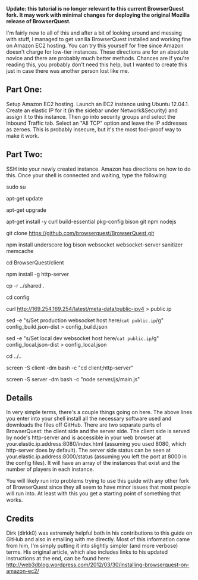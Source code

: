**Update: this tutorial is no longer relevant to this current BrowserQuest fork. It may work with minimal changes for deploying the original Mozilla release of BrowserQuest.**

I'm fairly new to all of this and after a bit of looking around and messing with stuff, I managed to get vanilla BrowserQuest installed and working fine on Amazon EC2 hosting. You can try this yourself for free since Amazon doesn't charge for low-tier instances. These directions are for an absolute novice and there are probably much better methods. Chances are if you're reading this, you probably don't need this help, but I wanted to create this just in case there was another person lost like me.  

## Part One:
Setup Amazon EC2 hosting. Launch an EC2 instance using Ubuntu 12.04.1. Create an elastic IP for it (in the sidebar under Network&Security) and assign it to this instance. Then go into security groups and select the Inbound Traffic tab. Select an "All TCP" option and leave the IP addresses as zeroes. This is probably insecure, but it's the most fool-proof way to make it work. 

## Part Two:
SSH into your newly created instance. Amazon has directions on how to do this. Once your shell is connected and waiting, type the following:

sudo su

apt-get update

apt-get upgrade

apt-get install -y curl build-essential pkg-config bison git npm nodejs

git clone https://github.com/browserquest/BrowserQuest.git

npm install underscore log bison websocket websocket-server sanitizer memcache

cd BrowserQuest/client

npm install -g http-server

cp -r ../shared .

cd config

curl http://169.254.169.254/latest/meta-data/public-ipv4 > public.ip

sed -e "s/Set production websocket host here/`cat public.ip`/g" config_build.json-dist > config_build.json

sed -e "s/Set local dev websocket host here/`cat public.ip`/g" config_local.json-dist > config_local.json

cd ../..

screen -S client -dm bash -c "cd client;http-server"

screen -S server -dm bash -c "node server/js/main.js"

## Details
In very simple terms, there's a couple things going on here. The above lines you enter into your shell install all the necessary software used and downloads the files off GitHub. There are two separate parts of BrowserQuest: the client side and the server side. The client side is served by node's http-server and is accessible in your web browser at your.elastic.ip.address:8080/index.html (assuming you used 8080, which http-server does by default). The server side status can be seen at your.elastic.ip.address:8000/status (assuming you left the port at 8000 in the config files). It will have an array of the instances that exist and the number of players in each instance. 

You will likely run into problems trying to use this guide with any other fork of BrowserQuest since they all seem to have minor issues that most people will run into. At least with this you get a starting point of something that works.

## Credits
Dirk (dirkk0) was extremely helpful both in his contributions to this guide on GitHub and also in emailing with me directly. Most of this information came from him, I'm simply putting it into slightly simpler (and more verbose) terms. His original article, which also includes links to his updated instructions at the end, can be found here: 
http://web3dblog.wordpress.com/2012/03/30/installing-browserquest-on-amazon-ec2/